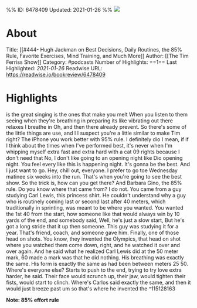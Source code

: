 %%
ID: 6478409
Updated: 2021-01-26
%%
![](https://content.production.cdn.art19.com/images/69/10/10/fb/691010fb-625e-4abe-993c-a57228b28dbe/91cb53ae0d5dbb379b9dffecf0a772593891d0d09bbe6d90ee746edbdb79e3ec75584f2ceb8260e9f675a90c05419b9b99842a76905b686f0f51c1a9d3e227ab.jpeg)

# About
Title: [[#444- Hugh Jackman on Best Decisions, Daily Routines, the 85% Rule, Favorite Exercises, Mind Training, and Much More]]
Author: [[The Tim Ferriss Show]]
Category: #podcasts
Number of Highlights: ==1==
Last Highlighted: *2021-01-26*
Readwise URL: https://readwise.io/bookreview/6478409

# Highlights 
is the great singing is the ones that make you melt When you listen to them seeing when they're breathing in preparing its like vibrating out there relaxes I breathe in Oh, and then there already prevent. So there's some of the little things are use, and I I suspect you're a little similar to make Tim right? The iPhone you work better with 95% rule. I definitely dio I mean, if if I think about the times when I've performed best, it's never when I'm whipping myself extra fast and extra hard with a cat 09 rights because I don't need that No, I don't like going to an opening night like Dio opening night. You feel every like this is happening night. It's gonna be the best. And I just want to go. Hey, chill out, everyone. I prefer to go toe Wednesday matinee six weeks into the run. That's when you're going to see the best show. So the trick is, how can you get there? And Barbara Gino, the 85% rule. Do you know where that came from? I do not. You came from a guy studying Carl Lewis, this princess shirt. He couldn't understand why a guy who is routinely coming last or second last after 40 meters, which traditionally in sprinting, was meant to be where you wanted. You wanted the 1st 40 from the start, how someone like that would always win by 10 yards of the end, and somebody said, Well, he's just a slow start, But he's got a long stride that it up then someone. This guy was studying it for a year. That's friend, coach, and someone gave him. Finally, one of those head on shots. You know, they invented the Olympics, that head on shot where you watched them come down, right, and he watched it over and over again. And he said what he realized Carl Lewis did at the 50 meter mark, 60 made a mark was that he did nothing. His breathing was exactly the same. His form is exactly the same as had been between meters 25 50. Where's everyone else? Starts to push to the end, trying to try love extra harder, he said. Their face would scrunch up, their jaw, would tighten their fists, would start to clinch. Where's Carlos said exactly the same, and then it would just breeze past um so that's where he invented the  ^115128163

**Note: 85% effort rule**

